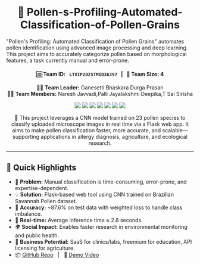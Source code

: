 <h1 align="center">🌾  Pollen-s-Profiling-Automated-Classification-of-Pollen-Grains</h1>
"Pollen's Profiling: Automated Classification of Pollen Grains" automates pollen identification using advanced image processing and deep learning. This project aims to accurately categorize pollen based on morphological features, a task currently manual and error-prone.

<h4 align="center">
  🆔 Team ID: <code> LTVIP2025TMID36397</code> &nbsp; | &nbsp; 👥 Team Size: 4
</h4>

<p align="center">
  👩‍💼 <strong>Team Leader:</strong>  Ganesetti Bhaskara Durga Prasan <br/>
  👩‍💻 <strong>Team Members:</strong>  Naresh Javvadi,Palli Jayalakshmi Deepika,T Sai Sirisha
</p>

<p align="center">
  <img src="https://img.shields.io/badge/Python-3.10+-blue" />
  <img src="https://img.shields.io/badge/Framework-Flask-green" />
  <img src="https://img.shields.io/badge/DeepLearning-CNN-orange" />
  <img src="https://img.shields.io/badge/Model-Image%20Classification-yellow" />
  <img src="https://img.shields.io/badge/Test%20Accuracy-87.6%25-brightgreen" />
  <img src="https://img.shields.io/badge/Inference%20Time-%E2%89%882.8s-lightblue" />
  <img src="https://img.shields.io/badge/License-MIT-lightgrey" />
</p>

<p align="center">
  🚀 This project leverages a CNN model trained on 23 pollen species to classify uploaded microscope images in real time via a Flask web app.  
  It aims to make pollen classification faster, more accurate, and scalable—supporting applications in allergy diagnosis, agriculture, and ecological research.
</p>

---

## 🧠 Quick Highlights

- 📌 **Problem:** Manual classification is time-consuming, error-prone, and expertise-dependent.
- 💡 **Solution:** Flask-based web tool using CNN trained on Brazilian Savannah Pollen dataset.
- 🧬 **Accuracy:** ~87.6% on test data with weighted loss to handle class imbalance.
- 🔄 **Real-time:** Average inference time ≈ 2.8 seconds.
- 🌍 **Social Impact:** Enables faster research in environmental monitoring and public health.
- 💼 **Business Potential:** SaaS for clinics/labs, freemium for education, API licensing for agriculture.
- 📦 [GitHub Repo](https://github.com/bhaskarganesetti-prog/Pollen-s-Profiling-Automated-Classification-of-Pollen-Grains) &nbsp; | &nbsp; 🎥 [Demo Video](https://drive.google.com/file/d/15gDZ4bF_8fjTZZjtxYK9_kEFxlnt8p_S/view?usp=drivesdk)
